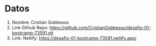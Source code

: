 # Datos
1. Nombre: Cristian Gobbesso
2. Link Github Repo: https://github.com/CristianGobbesso/desafio-01-bootcamp-73591.git
3. Link: Netlify: https://desafio-01-bootcamp-73591.netlify.app/


